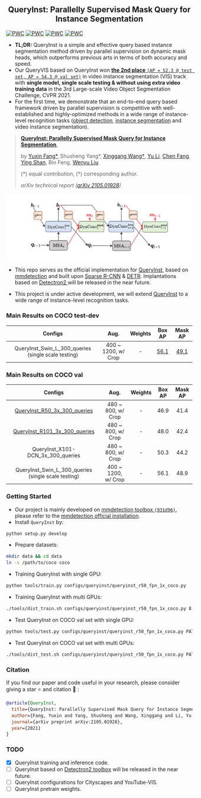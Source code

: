 <div align="center">   

## QueryInst: Parallelly Supervised Mask Query for Instance Segmentation
</div>

[![PWC](https://img.shields.io/endpoint.svg?url=https://paperswithcode.com/badge/queryinst-parallelly-supervised-mask-query/instance-segmentation-on-coco-minival)](https://paperswithcode.com/sota/instance-segmentation-on-coco-minival?p=queryinst-parallelly-supervised-mask-query)
[![PWC](https://img.shields.io/endpoint.svg?url=https://paperswithcode.com/badge/queryinst-parallelly-supervised-mask-query/instance-segmentation-on-coco)](https://paperswithcode.com/sota/instance-segmentation-on-coco?p=queryinst-parallelly-supervised-mask-query)
[![PWC](https://img.shields.io/endpoint.svg?url=https://paperswithcode.com/badge/queryinst-parallelly-supervised-mask-query/object-detection-on-coco-minival)](https://paperswithcode.com/sota/object-detection-on-coco-minival?p=queryinst-parallelly-supervised-mask-query)
[![PWC](https://img.shields.io/endpoint.svg?url=https://paperswithcode.com/badge/queryinst-parallelly-supervised-mask-query/object-detection-on-coco)](https://paperswithcode.com/sota/object-detection-on-coco?p=queryinst-parallelly-supervised-mask-query)

* **TL;DR:** QueryInst is a simple and effective query based instance segmentation method driven by parallel supervision on dynamic mask heads, which outperforms previous arts in terms of both accuracy and speed.
* Our QueryVIS based on QueryInst won [**the 2nd place** `(AP = 52.3 @ test set, AP = 54.3 @ val set)`](https://competitions.codalab.org/competitions/28988#results) in video instance segmentation (VIS) track with **single model, single scale testing & without using extra video training data** in the 3rd Large-scale Video Object Segmentation Challenge, CVPR 2021. 
* For the first time, we demonstrate that an end-to-end query based framework driven by parallel supervision is competitive with well-established and highly-optimized methods in a wide range of instance-level recognition tasks ([object detection](https://paperswithcode.com/sota/object-detection-on-coco), [instance segmentation](https://paperswithcode.com/sota/instance-segmentation-on-coco) and video instance segmentation).

> [**QueryInst: Parallelly Supervised Mask Query for Instance Segmentation**](http://arxiv.org/abs/2105.01928),
>
> by [Yuxin Fang\*](https://scholar.google.com/citations?user=_Lk0-fQAAAAJ&hl=en), Shusheng Yang\*, [Xinggang Wang†](https://xinggangw.info/), [Yu Li](http://yu-li.github.io), [Chen Fang](https://scholar.google.com/citations?hl=en&user=Vu1OqIsAAAAJ&view_op=list_works&citft=1&email_for_op=2yuxinfang%40gmail.com&gmla=AJsN-F5phq2a5UjdoNudoavuaCbem43ptau5cM8rWScWoxkUm0xFgCl6q49r-6MAWh-X9FVZCv9GuLk8D4u-ka0hVjKEWibox_kN9B346lA80Mrl4bUyDHBjwmbvsAfEBZ56neZ0D9p5neQBX8dBp8dD1I3248R0n0vVvzlfILA9oVpcn7xy6P0MQHUY-g0VT2g7sV6LJSPB7ZGyJFGqUk2SJ4MHRxG8U7Hz28WGuobOz-lrTnehfz5wsbwAaLETSZbP3vEMQ3Hc), [Ying Shan](https://scholar.google.com/citations?user=4oXBp9UAAAAJ&hl=en), Bin Feng, [Wenyu Liu](http://eic.hust.edu.cn/professor/liuwenyu/).
>
> (\*) equal contribution, (†) corresponding author.
> 
> *arXiv technical report ([arXiv 2105.01928](http://arxiv.org/abs/2105.01928))*

![QueryInst](resources/QueryInst.png)

* This repo serves as the official implementation for [QueryInst](http://arxiv.org/abs/2105.01928), based on [mmdetection](https://github.com/open-mmlab/mmdetection) and built upon [Sparse R-CNN](https://github.com/PeizeSun/SparseR-CNN) & [DETR](https://github.com/facebookresearch/detr). Implantations based on [Detectron2 ](https://github.com/facebookresearch/detectron2) will be released in the near future.

* This project is under active development, we will extend [QueryInst](http://arxiv.org/abs/2105.01928) to a wide range of instance-level recognition tasks.


### Main Results on COCO test-dev

|                            Configs                            |        Aug.         | Weights | Box AP | Mask AP |
| :----------------------------------------------------------: | :----------------: | :-----: | :----: | :-----: |
|              QueryInst_Swin_L_300_queries (single scale testing)               | 400 ~ 1200, w/ Crop |    -    |  [56.1](https://gist.github.com/Yuxin-CV/f477cb2a310e2db2b26112ae0f167baf)  |  [49.1](https://gist.github.com/Yuxin-CV/0e93ec9ab4c2d05be2d8a6cc61cd2f6b)   |


### Main Results on COCO val

|                            Configs                            |        Aug.         | Weights | Box AP | Mask AP |
| :----------------------------------------------------------: | :----------------: | :-----: | :----: | :-----: |
| [QueryInst\_R50\_3x\_300_queries](configs/queryinst/queryinst_r50_fpn_300_proposals_crop_mstrain_480-800_3x_coco.py) | 480 ~ 800, w/ Crop |    -    |  46.9  |  41.4   |
| [QueryInst\_R101\_3x\_300_queries](configs/queryinst/queryinst_r101_fpn_300_proposals_crop_mstrain_480-800_3x_coco.py) | 480 ~ 800, w/ Crop |    -    |  48.0  |  42.4   |
|              QueryInst_X101-DCN_3x_300_queries               | 480 ~ 800, w/ Crop |    -    |  50.3  |  44.2   |
|              QueryInst_Swin_L_300_queries (single scale testing)          | 400 ~ 1200, w/ Crop |    -    |  56.1  |  48.9   |


### Getting Started

* Our project is mainly developed on [mmdetection toolbox `(931d96)`](https://github.com/open-mmlab/mmdetection), please refer to the [mmdetection official installation](https://github.com/open-mmlab/mmdetection/blob/master/docs/get_started.md).
* Install `QueryInst` by:

```bash
python setup.py develop
```

* Prepare datasets:

```bash
mkdir data && cd data
ln -s /path/to/coco coco
```

* Training QueryInst with single GPU:

```bash
python tools/train.py configs/queryinst/queryinst_r50_fpn_1x_coco.py
```

* Training QueryInst with multi GPUs:

```bash
./tools/dist_train.sh configs/queryinst/queryinst_r50_fpn_1x_coco.py 8
```

* Test QueryInst on COCO val set with single GPU:

```bash
python tools/test.py configs/queryinst/queryinst_r50_fpn_1x_coco.py PATH/TO/CKPT.pth --eval bbox segm
```

* Test QueryInst on COCO val set with multi GPUs:

```bash
./tools/dist_test.sh configs/queryinst/queryinst_r50_fpn_1x_coco.py PATH/TO/CKPT.pth 8 --eval bbox segm
```

### Citation

If you find our paper and code useful in your research, please consider giving a star :star: and citation :pencil: :

```BibTeX
@article{QueryInst,
  title={QueryInst: Parallelly Supervised Mask Query for Instance Segmentation},
  author={Fang, Yuxin and Yang, Shusheng and Wang, Xinggang and Li, Yu and Fang, Chen and Shan, Ying and Feng, Bin and Liu, Wenyu},
  journal={arXiv preprint arXiv:2105.01928},
  year={2021}
}
```

### TODO

- [x] QueryInst training and inference code.
- [ ] QueryInst based on [Detectron2 toolbox](https://github.com/facebookresearch/detectron2) will be released in the near future.
- [ ] QueryInst configurations for Cityscapes and YouTube-VIS.
- [ ] QueryInst pretrain weights.
